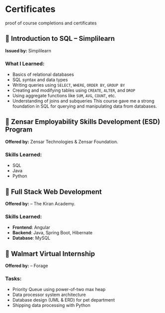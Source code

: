 # Certificates
proof of course completions and certificates

## 📘 Introduction to SQL – Simplilearn

**Issued by:** Simplilearn  
###  What I Learned:
- Basics of relational databases
- SQL syntax and data types
- Writing queries using `SELECT`, `WHERE`, `ORDER BY`, `GROUP BY`
- Creating and modifying tables using `CREATE`, `ALTER`, and `DROP`
- Using aggregate functions like `SUM`, `AVG`, `COUNT`, etc.
- Understanding of joins and subqueries
This course gave me a strong foundation in SQL for querying and manipulating data from databases.

## 📘 Zensar Employability Skills Development (ESD) Program

**Offered by:** Zensar Technologies & Zensar Foundation.
### Skills Learned:
- SQL
- Java
- Python

## 📘 Full Stack Web Development 

**Offered by:** – The Kiran Academy.
### Skills Learned:
- **Frontend**: Angular
- **Backend**: Java, Spring Boot, Hibernate
- **Database**: MySQL

## 📘 Walmart Virtual Internship 

**Offered by:** – Forage
### Tasks:
- Priority Queue using power-of-two max heap
- Data processor system architecture
- Database design (UML & ERD) for pet department
- Shipping data processing with Python
